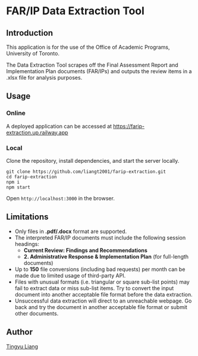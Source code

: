 # FAR/IP Data Extraction Tool

## Introduction

This application is for the use of the Office of Academic Programs, University of Toronto. 

The Data Extraction Tool scrapes off the Final Assessment Report and Implementation Plan documents (FAR/IPs) and outputs the review items in a .xlsx file for analysis purposes. 

## Usage

### Online

A deployed application can be accessed at https://farip-extraction.up.railway.app

### Local

Clone the repository, install dependencies, and start the server locally.

```
git clone https://github.com/liangt2001/farip-extraction.git
cd farip-extraction
npm i
npm start
```
Open `http://localhost:3000` in the browser.

## Limitations

- Only files in **.pdf/.docx** format are supported.
- The interpreted FAR/IP documents must include the following session headings:
   - **Current Review: Findings and Recommendations**
   - **2. Administrative Response & Implementation Plan** (for full-length documents)
- Up to **150** file conversions (including bad requests) per month can be made due to limited usage of third-party API.
- Files with unusual formats (i.e. triangular or square sub-list points) may fail to extract data or miss sub-list items. Try to convert the input document into another acceptable file format before the data extraction.
- Unsuccessful data extraction will direct to an unreachable webpage. Go back and try the document in another acceptable file format or submit other documents.

## Author

[Tingyu Liang](https://github.com/liangt2001)
